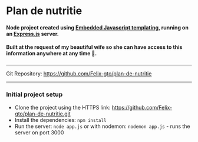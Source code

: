 # Plan de nutritie

#### Node project created using [Embedded Javascript templating](https://ejs.co/), running on an [Express.js](https://expressjs.com/) server.

#### Built at the request of my beautiful wife so she can have access to this information anywhere at any time 🙂.

###

---

Git Repository: <https://github.com/Felix-gto/plan-de-nutritie>

---

### Initial project setup  
- Clone the project using the HTTPS link: https://github.com/Felix-gto/plan-de-nutritie.git
- Install the dependencies: `npm install`
- Run the server: `node app.js` or with nodemon: `nodemon app.js` - runs the server on port 3000
